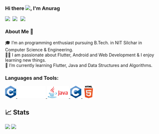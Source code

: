 ### Hi there <img src="https://raw.githubusercontent.com/aemmadi/aemmadi/master/wave.gif" width="30px">, I'm Anurag

<!--
**AnuragThePathak/AnuragThePathak** is a ✨ _special_ ✨ repository because its `README.md` (this file) appears on your GitHub profile.

Here are some ideas to get you started:

- 🔭 I’m currently working on ...
- 🌱 I’m currently learning ...
- 👯 I’m looking to collaborate on ...
- 🤔 I’m looking for help with ...
- 💬 Ask me about ...
- 📫 How to reach me: ...
- 😄 Pronouns: ...
- ⚡ Fun fact: ...
-->
<a href="https://www.linkedin.com/in/anuragthepathak/">
  <img align="left" width="24px" src="https://cdn.jsdelivr.net/npm/simple-icons@v3/icons/linkedin.svg"  />
</a>
<a href="https://twitter.com/AnuragThePathak">
  <img align="left" width="26px" src="https://cdn.jsdelivr.net/npm/simple-icons@v3/icons/twitter.svg" />
</a>
<a href="mailto:anuragpathak911@gmail.com">
  <img align="left" width="26px" src="https://cdn.jsdelivr.net/npm/simple-icons@v3/icons/gmail.svg" />
</a>
<!-- <a href="https://www.youtube.com/channel/UCfv8cds8AfIM3UZtAWOz6Gg">
  <img align="left" width="26px" src="https://cdn.jsdelivr.net/npm/simple-icons@v3/icons/youtube.svg" />
</a> -->

<br />

### About Me 🚀
🎓 I’m an programming enthusiast pursuing B.Tech. in NIT Silchar in Computer Science & Engineering. </br>
👨‍💻  I am passionate about Flutter, Android and Web Development & I enjoy learning new things. </br>
🌱 I’m currently learning Flutter, Java and Data Structures and Algorithms. </br>

<h3 align="left">Languages and Tools:</h3>

<p align="left">
  <a href="https://isocpp.org/" target="_blank"> <img src="images/cpp.png" alt="c++" height="40"/> </a>
  <a href="https://flutter.dev" target="_blank"> <img src="images/flutter_animated.gif" alt="flutter" height="40"/> </a>
  <a href="https://www.java.com/en/" target="_blank"> <img src="images/java.png" alt="java" height="40"/> </a>
  <a href="https://www.cprogramming.com/" target="_blank"> <img src="images/c.png" alt="c" height="40"/> </a>
	<a> <img src="images/html.png" alt="html" height="40"/> </a>
  </p>
 


## 📈 Stats
<p>
	
  <img width="54%" src="https://github-readme-stats.vercel.app/api?username=AnuragThePathak&show_icons=true&theme=tokyonight" />
  <img width="45%" src="https://github-readme-stats.vercel.app/api/top-langs?username=AnuragThePathak&show_icons=true&theme=tokyonight&locale=en&layout=compact" /></br>
<!--   <img src="https://visitor-badge.laobi.icu/badge?page_id=AnuragThePathak.AnuragThePathak" /> -->
</p>
